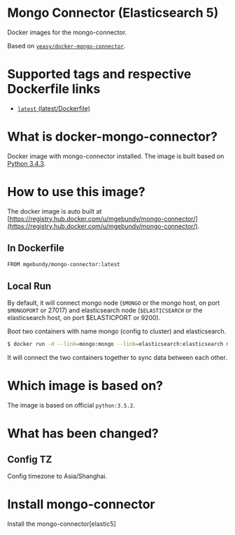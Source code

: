 Mongo Connector (Elasticsearch 5)
===
Docker images for the mongo-connector.

Based on [`yeasy/docker-mongo-connector`](https://github.com/yeasy/docker-mongo-connector).

# Supported tags and respective Dockerfile links

* [`latest` (latest/Dockerfile)](https://github.com/mgebundy/docker-mongo-connector/blob/master/Dockerfile)

# What is docker-mongo-connector?
Docker image with mongo-connector installed. The image is built based on [Python 3.4.3](https://hub.docker.com/_/python/).

# How to use this image?
The docker image is auto built at [https://registry.hub.docker.com/u/mgebundy/mongo-connector/](https://registry.hub.docker.com/u/mgebundy/mongo-connector/).

## In Dockerfile
```sh
FROM mgebundy/mongo-connector:latest
```

## Local Run
By default, it will connect mongo node (`$MONGO` or the mongo host, on port `$MONGOPORT` or 27017) and elasticsearch node (`$ELASTICSEARCH` or the elasticsearch host, on port $ELASTICPORT or 9200).

Boot two containers with name mongo (config to cluster) and elasticsearch.
```sh
$ docker run -d --link=mongo:mongo --link=elasticsearch:elasticsearch mgebundy/mongo-connector
```

It will connect the two containers together to sync data between each other.

# Which image is based on?
The image is based on official `python:3.5.2`.

# What has been changed?

## Config TZ
Config timezone to Asia/Shanghai.

# Install mongo-connector
Install the mongo-connector[elastic5]
